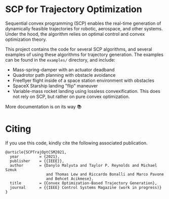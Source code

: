 # SCP for Trajectory Optimization

Sequential convex programming (SCP) enables the real-time generation of
dynamically feasible trajectories for robotic, aerospace, and other
systems. Under the hood, the algorithm relies on optimal control and convex
optimization theory.

This project contains the code for several SCP algorithms, and several examples
of using these algorithms for trajectory generation. The examples can be found
in the `examples/` directory, and include:

- Mass-spring-damper with an actuator deadband
- Quadrotor path planning with obstacle avoidance
- Freeflyer flight inside of a space station environment with obstacles
- SpaceX Starship landing "flip" maneuver
- Variable-mass rocket landing using lossless convexification. This does not
  rely on SCP, but rather on pure convex optimization.

More documentation is on its way :books:

# Citing

If you use this code, kindly cite the following associated publication.

```
@article{SCPTrajOptCSM2021,
  year	       = {2021},
  publisher    = {{IEEE}},
  author       = {Danylo Malyuta and Taylor P. Reynolds and Michael Szmuk
                  and Thomas Lew and Riccardo Bonalli and Marco Pavone
                  and Behcet Acikmese},
  title	       = {Convex Optimization-Based Trajectory Generation},
  journal      = {{IEEE} Control Systems Magazine (work in progress)}
}
```
